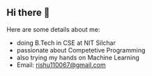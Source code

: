 ## Hi there 👋
Here are some details about me:
- doing B.Tech in CSE at NIT Silchar
- passionate about Competetive Programming
- also trying my hands on Machine Learning
- Email: rishu110067@gmail.com 

<!--
Here are some ideas to get you started:

- 🔭 I’m currently working on ...
- 🌱 I’m currently learning ...
- 👯 I’m looking to collaborate on ...
- 🤔 I’m looking for help with ...
- 💬 Ask me about ...
- 📫 How to reach me: ...
- 😄 Pronouns: ...
- ⚡ Fun fact: ...
-->
